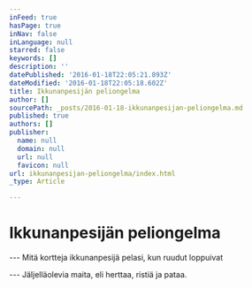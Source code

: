 ```yaml
---
inFeed: true
hasPage: true
inNav: false
inLanguage: null
starred: false
keywords: []
description: ''
datePublished: '2016-01-18T22:05:21.893Z'
dateModified: '2016-01-18T22:05:18.602Z'
title: Ikkunanpesijän peliongelma
author: []
sourcePath: _posts/2016-01-18-ikkunanpesijan-peliongelma.md
published: true
authors: []
publisher:
  name: null
  domain: null
  url: null
  favicon: null
url: ikkunanpesijan-peliongelma/index.html
_type: Article

---
```

# Ikkunanpesijän peliongelma

--- Mitä kortteja ikkunanpesijä pelasi, kun ruudut loppuivat

--- Jäljelläolevia maita, eli herttaa, ristiä ja pataa.